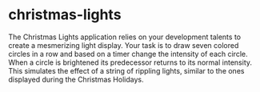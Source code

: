 # christmas-lights
 The Christmas Lights application relies on your development talents to create a mesmerizing light display. Your task is to draw seven colored circles in a row and based on a timer change the intensity of each circle. When a circle is brightened its predecessor returns to its normal intensity. This simulates the effect of a string of rippling lights, similar to the ones displayed during the Christmas Holidays.
